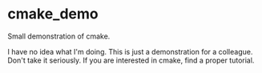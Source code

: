 # cmake_demo
Small demonstration of cmake.

I have no idea what I'm doing. This is just a demonstration for a colleague. Don't take it seriously. If you are interested in cmake, find a proper tutorial.
